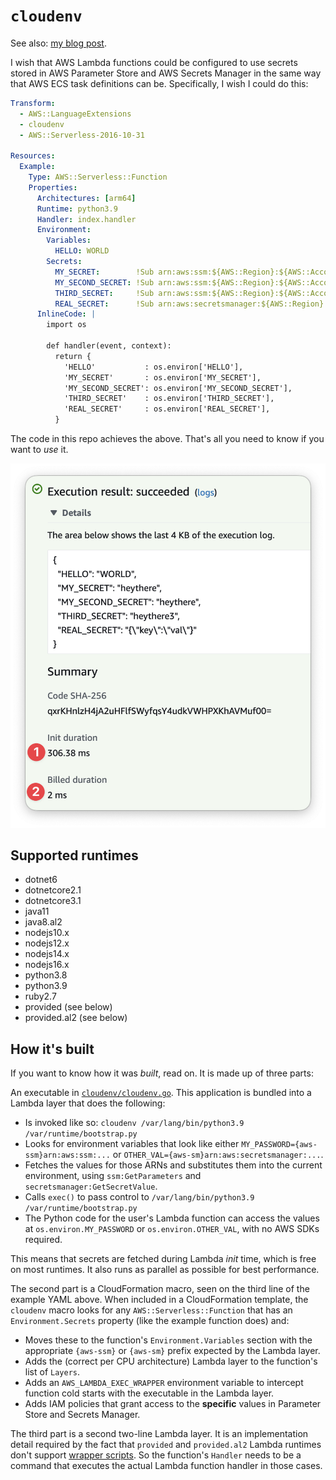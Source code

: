 # `cloudenv`

See also: [my blog post][my-blog].

I wish that AWS Lambda functions could be configured to use secrets stored in
AWS Parameter Store and AWS Secrets Manager in the same way that AWS ECS task
definitions can be. Specifically, I wish I could do this:

```yaml
Transform:
  - AWS::LanguageExtensions
  - cloudenv
  - AWS::Serverless-2016-10-31

Resources:
  Example:
    Type: AWS::Serverless::Function
    Properties:
      Architectures: [arm64]
      Runtime: python3.9
      Handler: index.handler
      Environment:
        Variables:
          HELLO: WORLD
        Secrets:
          MY_SECRET:        !Sub arn:aws:ssm:${AWS::Region}:${AWS::AccountId}:parameter/my/parameter/name
          MY_SECOND_SECRET: !Sub arn:aws:ssm:${AWS::Region}:${AWS::AccountId}:parameter/my/parameter/name
          THIRD_SECRET:     !Sub arn:aws:ssm:${AWS::Region}:${AWS::AccountId}:parameter/my/parameter/third
          REAL_SECRET:      !Sub arn:aws:secretsmanager:${AWS::Region}:${AWS::AccountId}:secret:mysecret-rlBksU
      InlineCode: |
        import os
        
        def handler(event, context):
          return { 
            'HELLO'           : os.environ['HELLO'],
            'MY_SECRET'       : os.environ['MY_SECRET'],
            'MY_SECOND_SECRET': os.environ['MY_SECOND_SECRET'],
            'THIRD_SECRET'    : os.environ['THIRD_SECRET'],
            'REAL_SECRET'     : os.environ['REAL_SECRET'],
          }
```

The code in this repo achieves the above. That's all you need to know if you want
to _use_ it. 

![example](/docs/execution-result.png)

## Supported runtimes

* dotnet6
* dotnetcore2.1
* dotnetcore3.1
* java11
* java8.al2
* nodejs10.x
* nodejs12.x
* nodejs14.x
* nodejs16.x
* python3.8
* python3.9
* ruby2.7
* provided (see below)
* provided.al2 (see below)

## How it's built

If you want to know how it was _built_, read on. It is made up of three parts:

An executable in [`cloudenv/cloudenv.go`](/cloudenv/cloudenv.go). This application
is bundled into a Lambda layer that does the following:

* Is invoked like so: `cloudenv /var/lang/bin/python3.9 /var/runtime/bootstrap.py`
* Looks for environment variables that look like either `MY_PASSWORD={aws-ssm}arn:aws:ssm:...` 
  or `OTHER_VAL={aws-sm}arn:aws:secretsmanager:...`.
* Fetches the values for those ARNs and substitutes them into the current 
  environment, using `ssm:GetParameters` and `secretsmanager:GetSecretValue`.
* Calls `exec()` to pass control to `/var/lang/bin/python3.9 /var/runtime/bootstrap.py`
* The Python code for the user's Lambda function can access the values at
  `os.environ.MY_PASSWORD` or `os.environ.OTHER_VAL`, with no AWS SDKs required.

This means that secrets are fetched during Lambda _init_ time, which is free on 
most runtimes. It also runs as parallel as possible for best performance.

The second part is a CloudFormation macro, seen on the third line of the example
YAML above. When included in a CloudFormation template, the `cloudenv` macro 
looks for any `AWS::Serverless::Function` that has an `Environment.Secrets` 
property (like the example function does) and:

* Moves these to the function's `Environment.Variables` section with the 
  appropriate `{aws-ssm}` or `{aws-sm}` prefix expected by the Lambda layer.
* Adds the (correct per CPU architecture) Lambda layer to the function's list 
  of `Layers`.
* Adds an `AWS_LAMBDA_EXEC_WRAPPER` environment variable to intercept function
  cold starts with the executable in the Lambda layer.
* Adds IAM policies that grant access to the **specific** values in Parameter
  Store and Secrets Manager.

The third part is a second two-line Lambda layer. It is an implementation detail
required by the fact that `provided` and `provided.al2` Lambda runtimes don't
support [wrapper scripts][wrapper-scripts]. So the function's `Handler` needs to
be a command that executes the actual Lambda function handler in those cases.

[my-blog]: https://awsteele.com/blog/2022/10/19/configuration-in-the-cloud.html
[wrapper-scripts]: https://docs.aws.amazon.com/lambda/latest/dg/runtimes-modify.html#runtime-wrapper
